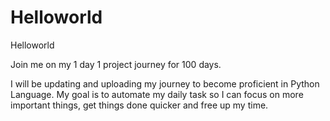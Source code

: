 # Helloworld
Helloworld 

Join me on my 1 day 1 project journey for 100 days. 

I will be updating and uploading my journey to become proficient in Python Language.
My goal is to automate my daily task so I can focus on more important things, get things done quicker and free up my time. 

